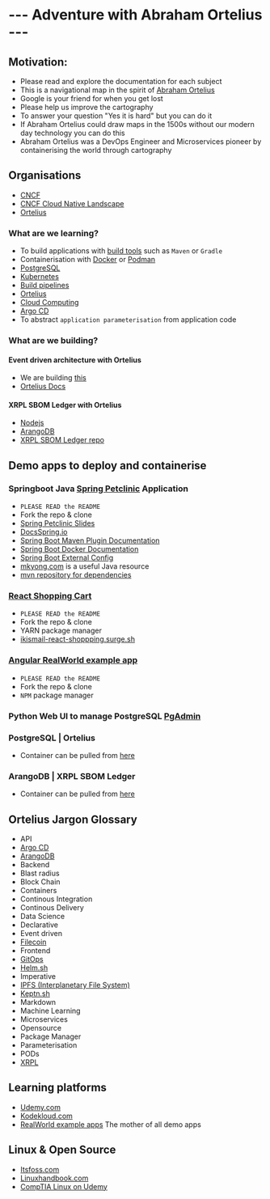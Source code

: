 # --- Adventure with Abraham Ortelius ---

## Motivation:
- Please read and explore the documentation for each subject
- This is a navigational map in the spirit of [Abraham Ortelius](https://en.wikipedia.org/wiki/Abraham_Ortelius)
- Google is your friend for when you get lost
- Please help us improve the cartography
- To answer your question "Yes it is hard" but you can do it
- If Abraham Ortelius could draw maps in the 1500s without our modern day technology you can do this
- Abraham Ortelius was a DevOps Engineer and Microservices pioneer by containerising the world through cartography

## Organisations
- [CNCF](https://www.cncf.io/)
- [CNCF Cloud Native Landscape](https://landscape.cncf.io/)
- [Ortelius](https://ortelius.io/)

### What are we learning?
- To build applications with [build tools](https://www.plutora.com/ci-cd-tools/software-build-tools) such as `Maven` or `Gradle`
- Containerisation with [Docker](https://www.docker.com/) or [Podman](https://podman.io/)
- [PostgreSQL](https://www.postgresql.org/)
- [Kubernetes](https://kubernetes.io/)
- [Build pipelines](https://opensource.com/article/19/4/devops-pipeline)
- [Ortelius](https://ortelius.io/)
- [Cloud Computing](https://www.zdnet.com/article/what-is-cloud-computing-everything-you-need-to-know-about-the-cloud/)
- [Argo CD](https://argo-cd.readthedocs.io/en/stable/user-guide/parameters/)
- To abstract `application parameterisation` from application code

### What are we building?
#### Event driven architecture with Ortelius
- We are building [this](https://filedn.eu/lJEPcSQWQQPRsWJKijxnXCQ/ortelius/gitops/01-ci-dev-ortelius-cloudnative-architecture-poc.html)
- [Ortelius Docs](https://github.com/ortelius/ortelius-docs/blob/main/content/en/guides/userguide/integrations/OrteliusKeptn.md)

#### XRPL SBOM Ledger with Ortelius
- [Nodejs](https://nodejs.org/en/)
- [ArangoDB](https://www.arangodb.com/)
- [XRPL SBOM Ledger repo](https://github.com/ortelius/la-sbom-ledger)

## Demo apps to deploy and containerise
### Springboot Java [Spring Petclinic](https://github.com/spring-projects/spring-petclinic) Application
- `PLEASE READ the README`
- Fork the repo & clone
- [Spring Petclinic Slides](https://speakerdeck.com/michaelisvy/spring-petclinic-sample-application)
- [DocsSpring.io](https://docs.spring.io/)
- [Spring Boot Maven Plugin Documentation](https://docs.spring.io/spring-boot/docs/current/maven-plugin/reference/htmlsingle/#goals-build-image)
- [Spring Boot Docker Documentation](https://spring.io/guides/topicals/spring-boot-docker/)
- [Spring Boot External Config](https://docs.spring.io/spring-boot/docs/current/reference/htmlsingle/#features.external-config)
- [mkyong.com](https://mkyong.com/) is a useful Java resource
- [mvn repository for dependencies](https://mvnrepository.com/)

### [React Shopping Cart](https://github.com/ikismail/React-ShoppingCart)
- `PLEASE READ the README`
- Fork the repo & clone
- YARN package manager
- [ikismail-react-shoppping.surge.sh](http://ikismail-react-shopping.surge.sh/#/)

### [Angular RealWorld example app](https://github.com/khaledosman/angular-realworld-example-app)
- `PLEASE READ the README`
- Fork the repo & clone
- `NPM` package manager

### Python Web UI to manage PostgreSQL [PgAdmin](https://www.pgadmin.org/)

### PostgreSQL | Ortelius
- Container can be pulled from [here](https://hub.docker.com/_/postgres/)

### ArangoDB | XRPL SBOM Ledger
- Container can be pulled from [here](https://https://hub.docker.com/_/arangodb)

## Ortelius Jargon Glossary
- API
- [Argo CD](https://argo-cd.readthedocs.io/en/stable/user-guide/parameters/)
- [ArangoDB](https://www.arangodb.com/)
- Backend
- Blast radius
- Block Chain
- Containers
- Continous Integration
- Continous Delivery
- Data Science
- Declarative
- Event driven
- [Filecoin](https://filecoin.io/)
- Frontend
- [GitOps](https://about.gitlab.com/topics/gitops/)
- [Helm.sh](https://helm.sh/)
- Imperative
- [IPFS (Interplanetary File System)](https://docs.ipfs.tech/concepts/what-is-ipfs/#decentralization)
- [Keptn.sh](https://keptn.sh/)
- Markdown
- Machine Learning
- Microservices
- Opensource
- Package Manager
- Parameterisation
- PODs
- [XRPL](https://xrpl.org/)

## Learning platforms
- [Udemy.com](https://udemy.com)
- [Kodekloud.com](https://kodekloud.com)
- [RealWorld example apps](https://codebase.show/projects/realworld?language=javascript) The mother of all demo apps

## Linux & Open Source
- [Itsfoss.com](https://itsfoss.com/)
- [Linuxhandbook.com](https://linuxhandbook.com/)
- [CompTIA Linux on Udemy](https://www.udemy.com/share/1076RM3@wyBekn7-PidnmF_CeNvkQeJjSzd9_9rNkxjrWFaI2hA7e6fQJEnkmWbazI66eyHT/)
